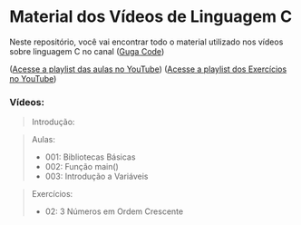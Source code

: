 # Material dos Vídeos de Linguagem C

Neste repositório, você vai encontrar todo o material utilizado nos vídeos sobre linguagem C no canal ([Guga Code](https://www.youtube.com/@guga_code))

([Acesse a playlist das aulas no YouTube](https://www.youtube.com/playlist?list=PLwqXASipA2M39pVqirF99Yd7weTn8psVe))
([Acesse a playlist dos Exercícios no YouTube](https://www.youtube.com/playlist?list=PLwqXASipA2M066eMNICuNZgf1WpFrSbFu))

### Vídeos:

> Introdução:

> Aulas:
> - 001: Bibliotecas Básicas
> - 002: Função main()
> - 003: Introdução a Variáveis

> Exercícios:
> - 02: 3 Números em Ordem Crescente
